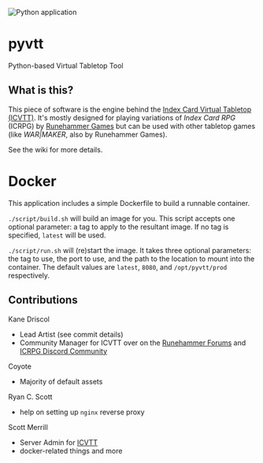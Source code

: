 ![Python application](https://github.com/cgloeckner/pyvtt/actions/workflows/python-app.yml/badge.svg?branch=master)

# pyvtt
Python-based Virtual Tabletop Tool

## What is this?

This piece of software is the engine behind the [Index Card Virtual Tabletop (ICVTT)](https://icvtt.net). It's mostly designed for playing variations of _Index Card RPG_ (ICRPG) by [Runehammer Games](http://runehammer.online) but can be used with other tabletop games (like _WAR|MAKER_, also by Runehammer Games).

See the wiki for more details.

# Docker
This application includes a simple Dockerfile to build a runnable container.

`./script/build.sh` will build an image for you. This script accepts one optional parameter: a tag to apply to the resultant image. If no tag is specified, `latest` will be used.

`./script/run.sh` will (re)start the image. It takes three optional parameters: the tag to use, the port to use, and the path to the location to mount into the container. The default values are `latest`, `8080`, and `/opt/pyvtt/prod` respectively.

## Contributions

Kane Driscol
- Lead Artist (see commit details)
- Community Manager for ICVTT over on the [Runehammer Forums](https://forums.runehammer.online/) and [ICRPG Discord Community](https://discord.gg/H76tfBZZEX)

Coyote
- Majority of default assets

Ryan C. Scott
- help on setting up `nginx` reverse proxy

Scott Merrill
- Server Admin for [ICVTT](https://icvtt.net)
- docker-related things and more

